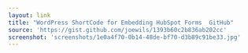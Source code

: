 ```yaml
---
layout: link
title: "WordPress ShortCode for Embedding HubSpot Forms  GitHub"
source: 'https://gist.github.com/joewils/1393b60c2b836ab202cc'
screenshot: 'screenshots/1e0a4f70-0b14-48de-bf70-d3b89c91be33.jpg'
---
```


